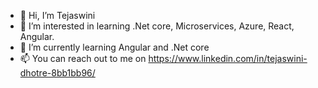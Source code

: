 - 👋 Hi, I’m Tejaswini
- 👀 I’m interested in learning .Net core, Microservices, Azure, React, Angular.
- 🌱 I’m currently learning Angular and .Net core
- 📫 You can reach out to me on https://www.linkedin.com/in/tejaswini-dhotre-8bb1bb96/

<!---
tejaswinidhotre/tejaswinidhotre is a ✨ special ✨ repository because its `README.md` (this file) appears on your GitHub profile.
You can click the Preview link to take a look at your changes.
--->
